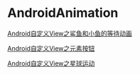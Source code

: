 # AndroidAnimation

[ Android自定义View之鲨鱼和小鱼的等待动画](https://github.com/clwater/AndroidAnimation/blob/master/%20Android%E8%87%AA%E5%AE%9A%E4%B9%89View%E4%B9%8B%E9%B2%A8%E9%B1%BC%E5%92%8C%E5%B0%8F%E9%B1%BC%E7%9A%84%E7%AD%89%E5%BE%85%E5%8A%A8%E7%94%BB.md)

[Android自定义View之元素按钮](https://github.com/clwater/AndroidAnimation/blob/master/Android%E8%87%AA%E5%AE%9A%E4%B9%89View%E4%B9%8B%E5%85%83%E7%B4%A0%E6%8C%89%E9%92%AE.md)

[Android自定义View之星球运动](https://github.com/clwater/AndroidAnimation/blob/master/Android%E8%87%AA%E5%AE%9A%E4%B9%89View%E4%B9%8B%E6%98%9F%E7%90%83%E8%BF%90%E5%8A%A8.md)
